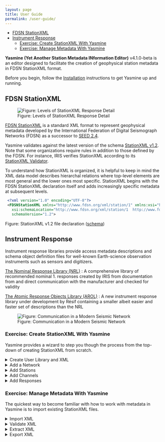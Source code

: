 ```yaml
---
layout: page
title: User Guide
permalink: /user-guide/
---
```

- [FDSN StationXML](#fdsn-stationxml)
- [Instrument Response](#instrument-response)
  - [Exercise: Create StationXML With Yasmine](#exercise-create-stationxml-with-yasmine)
  - [Exercise: Manage Metadata With Yasmine](#exercise-manage-metadata-with-yasmine)

**Yasmine (Yet Another Station Metadata INformation Editor)** v4.1.0-beta is an editor designed to facilitate the creation of geophysical station metadata in FDSN StationXML format.

Before you begin, follow the [Installation](/yasmine-stationxml-editor/installation) instructions to get Yasmine up and running.

## FDSN StationXML

<figure>
   <img alt="Figure: Levels of StationXML Response Detail" src="/yasmine-stationxml-editor/assets/images/response-level-details.drawio.png" />
   <figcaption>Figure: Levels of StationXML Response Detail</figcaption>
</figure>

[FDSN StationXML](http://www.fdsn.org/xml/station) is a standard XML format to represent geophysical metadata developed by the International Federation of Digital Seismograph Networks (FDSN) as a successor to [SEED 2.4](http://www.fdsn.org/publications.htm).

Yasmine validates against the latest version of the schema [StationXML v1.2](https://docs.fdsn.org/projects/stationxml/en/latest/). Note that some organizations require rules in addition to those defined by the FDSN. For instance, IRIS verifies StationXML according to its [StationXML Validator](http://github.com/iris-edu/stationxml-validator).

To understand how StationXML is organized, it is helpful to keep in mind the XML data model describes hierarchal relations where top-level elements are most general and the lower ones most specific. StationXML begins with the FDSN StationXML declaration itself and adds increasingly specific metadata at subsequent levels.

```xml
 <?xml version="1.0" encoding="UTF-8"?>
 <FDSNStationXML xmlns="http://www.fdsn.org/xml/station/1" xmlns:xsi="http://www.w3.org/2001/XMLSchema-instance"
   xsi:schemaLocation="http://www.fdsn.org/xml/station/1  http://www.fdsn.org/xml/station/fdsn-station-1.2.xsd"
   schemaVersion="1.2">
```
Figure: StationXML v1.2 file declaration ([schema](https://www.fdsn.org/xml/station/fdsn-station-1.2.xsd))

## Instrument Response

Instrument response libraries provide access metadata descriptions and schema object definition files for well-known Earth-science observation instruments such as sensors and digitizers.

[The Nominal Response Library (NRL)](https://ds.iris.edu/ds/nrl/)
: A comprehensive library of recommended nominal 1. responses created by IRIS from documentation from and direct communication with the manufacturer and checked for validity

[The Atomic Response Objects Library (AROL)](https://gitlab.com/resif/arol/)
: A new instrument response library under development by Résif containing a smaller albeit easier and faster set of descriptions than the NRL

<figure>
   <img alt="Figure: Communication in a Modern Seismic Network" src="/yasmine-stationxml-editor/assets/images/communication-in-a-modern-seismic-network.drawio.png" />
   <figcaption>Figure: Communication in a Modern Seismic Network</figcaption>
</figure>

### Exercise: Create StationXML With Yasmine

Yasmine provides a wizard to step you though the process from the top-down of creating StationXML from scratch.  


<details><summary>Create User Library and XML</summary>

   <table>
      <td>    
         <input type="checkbox" />
         From the <code>User Library</code> tab, select <code>Create a new library</code> and provide a name
      </td>
      <tr>
         <td>
            <input type="checkbox" />
            From the <code>XML</code> tab, select <code>Create</code> then provide the XML container name for Yasmine and top-level <a href="https://docs.fdsn.org/projects/stationxml/en/latest/reference.html#fdsnstationxml-required">FDSN StationXML</a> information
         </td>
      </tr>
   </table>
</details>

<details><summary>Add a Network</summary>

   <table>
      <tr>
         <td>
            <input type="checkbox" />
           Select <code>Inventory</code> and <code>Add -> Add a network using a wizard</code>
         </td>
      </tr>
      <tr>
         <td>
            <input type="checkbox" />
            Provide <a href="https://docs.fdsn.org/projects/stationxml/en/latest/reference.html#network-required">Network</a> information and select <code>Next</code>
         </td>
      </tr>
   </table>

</details>

<details><summary>Add Stations</summary>

   <table>
      <td>
         <input type="checkbox" />
         Provide <a href="https://docs.fdsn.org/projects/stationxml/en/latest/reference.html#station">Station</a> information and select <code>Next</code>
      </td>
   </table>

</details>

<details><summary>Add Channels</summary>

   <table>
      <td>
         <input type="checkbox" />
         Provide <a href="https://docs.fdsn.org/projects/stationxml/en/latest/reference.html#channel">Channel</a> information and select <code>Next</code>
      </td>
   </table>

</details>

<details><summary>Add Responses</summary>

   <table>
      <tr>
         <td>
            <input type="checkbox" />
            Provide <a href="https://docs.fdsn.org/projects/stationxml/en/latest/reference.html#response">Response</a> information and select <code>Next</code>
         </td>
      </tr>
      <tr>
         <td>
            <input type="checkbox" />
            Provide remaining <a href="https://docs.fdsn.org/projects/stationxml/en/latest/reference.html#channel">Channel</a> information and select <code>Next</code>
         </td>
      </tr>
       <tr>
         <td>
          <input type="checkbox" />
            Select to save Network, Station, and Channel information to your User Library then <code>Complete Wizard</code>
         </td>
      </tr>
   </table>
   
</details>


### Exercise: Manage Metadata With Yasmine

The quickest way to become familiar with how to work with metadata in Yasmine is to import existing StationXML files.

<details><summary>Import XML</summary>

   <table>
      <tr>
         <td>
            <input type="checkbox" />
            Choose an existing StationXML file or one from the IRIS <a href="http://service.iris.edu/fdsnws/station/1">fdsnws-station</a> service (e.g. <a href="https://service.iris.edu/fdsnws/station/1/query?net=UW&station=QARB&channel=HNE&location=01&level=channel&nodata=404">here</a>)
         </td>
      </tr>
      <tr>
         <td>
            <input type="checkbox" />
            From the <code>XML</code> tab, select <code>Import XML</code> then your file
         </td>
      </tr>
   </table>

</details>

<details><summary>Validate XML</summary>

   <table>
      <tr>
         <td>
            <input type="checkbox" />
            From the <code>XML</code> tab, double-click your filename then <code>File -> Validate</code>
         </td>
      </tr>
      <tr>
         <td>
            <input type="checkbox" />
            Bonus: Why won't <a href="https://service.iris.edu/fdsnws/station/1/query?net=XB&station=ELYSE&channel=MHU&level=response&nodata=404">this</a> file validate?
         </td>
      </tr>
   </table>

</details>


<details><summary>Extract XML</summary>

   <table>
      <tr>
         <td>
            <input type="checkbox" />
            From the <code>XML</code> tab, double-click your filename
         </td>
      </tr>
      <tr>
         <td>
            <input type="checkbox" />
            Select a Network and <code>Extract -> Extract a selected Network to user library</code>
         </td>
      </tr>
   </table>

</details>

<details><summary>Export XML</summary>

   <table>
   <tr>
      <td>
         <input type="checkbox" />
         From the <code>XML</code> tab, highlight the filename then <code>Export as XML</code>
      </td>
      </tr>
   </table>

</details>